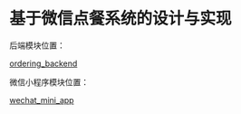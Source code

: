# 基于微信点餐系统的设计与实现

后端模块位置：

[ordering_backend](ordering_backend)

微信小程序模块位置：

[wechat_mini_app](wechat_mini_app)
